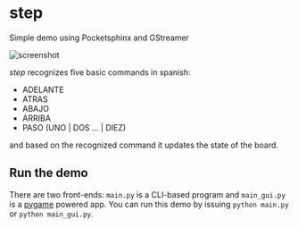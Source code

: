 # step

Simple demo using Pocketsphinx and GStreamer

![screenshot](https://raw.github.com/jorgeramirez/step/master/screenshot.png)

*step* recognizes five basic commands in spanish:

* ADELANTE
* ATRAS
* ABAJO
* ARRIBA
* PASO (UNO | DOS ... | DIEZ)

and based on the recognized command it updates the state of the board.

## Run the demo

There are two front-ends: `main.py` is a CLI-based program
and `main_gui.py` is a [pygame](http://www.pygame.org/) 
powered app. You can run this demo by issuing `python main.py`
or `python main_gui.py`.